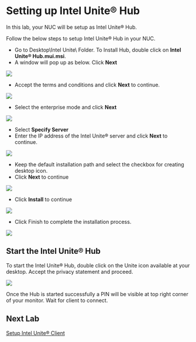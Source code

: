 # Setting up Intel Unite® Hub
In this lab, your NUC will be setup as Intel Unite® Hub.

Follow the below steps to setup Intel Unite® Hub in your NUC.

- Go to Desktop\Intel Unite\ Folder. To Install Hub, double click on **Intel Unite® Hub.mui.msi**.
- A window will pop up as below. Click **Next**

![](./images/IntelUniteHubSetup01.png)

- Accept the terms and conditions and click **Next** to continue.

![](./images/IntelUniteHubSetup02.png)

- Select the enterprise mode and click **Next**

![](./images/IntelUniteHubSetup03.png)

- Select **Specify Server**
- Enter the IP address of the Intel Unite® server and click **Next** to continue.

![](./images/IntelUniteHubSetup04.png)

- Keep the default installation path and select the checkbox for creating desktop icon.
- Click **Next** to continue

![](./images/IntelUniteHubSetup05.png)

- Click **Install** to continue

![](./images/IntelUniteHubSetup06.png)

- Click Finish to complete the installation process.

![](./images/IntelUniteHubSetup07.png)

## Start the Intel Unite® Hub
To start the Intel Unite® Hub, double click on the Unite icon available at your desktop. Accept the privacy statement and proceed.

![](./images/IntelUniteHubSetup08.png)

Once the Hub is started successfully a PIN will be visible at top right corner of your monitor. Wait for client to connect.

## Next Lab
[Setup Intel Unite® Client](./IntelUniteClientSetup.md)
